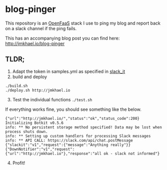 # blog-pinger

This repository is an [OpenFaaS](https://github.com/alexellis/faas) stack I use to ping my blog and report back on a slack channel if the ping fails.

This has an accompanying blog post you can find here: http://jmkhael.io/blog-pinger

## TLDR;

1. Adapt the token in samples.yml as specified in [slack_it](slack_it/README.md)
2. build and deploy
```
./build.sh
./deploy.sh http://jmkhael.io
```

3. Test the individual functions `./test.sh`

If everything works fine, you should see something like the below.

```
{"url":"http://jmkhael.io/","status":"ok","status_code":200}
Initializing Botkit v0.5.6
info: ** No persistent storage method specified! Data may be lost when process shuts down.
info: ** Setting up custom handlers for processing Slack messages
info: ** API CALL: https://slack.com/api/chat.postMessage
{"slackit":"v1","request":{"message":"Anything really"}}
{"DownNotifier":"v1","request":{"url":"http://jmkhael.io"},"response":"all ok - slack not informed"}
```

4. Profit!

